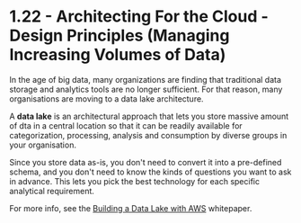 # 1.22 - Architecting For the Cloud - Design Principles (Managing Increasing Volumes of Data)

In the age of big data, many organizations are finding that traditional data storage and analytics tools are no longer sufficient. For that reason, many organisations are moving to a data lake architecture.

A **data lake** is an architectural approach that lets you store massive amount of dta in a central location so that it can be readily available for categorization, processing, analysis and consumption by diverse groups in your organisation.

Since you store data as-is, you don't need to convert it into a pre-defined schema, and you don't need to know the kinds of questions you want to ask in advance. This lets you pick the best technology for each specific analytical requirement.

For more info, see the [Building a Data Lake with AWS](https://d0.awsstatic.com/whitepapers/Storage/data-lake-on-aws.pdf) whitepaper.